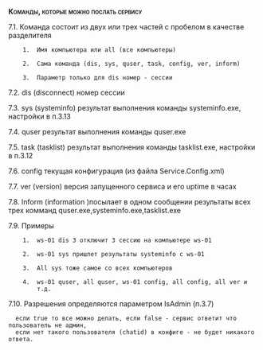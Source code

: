  **<span class="smallcaps">Команды, которые можно послать сервису</span>**

7.1.  Команда состоит из двух или трех частей с пробелом в качестве разделителя

        1.  Имя компьютера или all (все компьютеры)

        2.  Сама команда (dis, sys, quser, task, config, ver, inform)

        3.  Параметр только для dis номер - сессии

7.2.  dis (disconnect) номер сессии

7.3.  sys (systeminfo) результат выполнения команды systeminfo.exe, настройки в п.3.13

7.4.  quser результат выполнения команды quser.exe

7.5.  task (tasklist) результат выполнения команды tasklist.exe, настройки в п.3.12

7.6.  config текущая конфигурация (из файла Service.Config.xml)

7.7.  ver (version) версия запущенного сервиса и его uptime в часах

7.8.  Inform (information )посылает в одном сообщении результаты всех трех комманд quser.exe,systeminfo.exe,tasklist.exe

7.9.  Примеры

        1.  ws-01 dis 3 отключит 3 сессию на компьютере ws-01

        2.  ws-01 sys пришлет результаты systeminfo c ws-01

        3.  All sys тоже самое со всех компьютеров

        4.  ws-01 quser, all quser, ws-01 config, all config, all ver и
            т.д.

7.10. Разрешения определяются параметром IsAdmin (п.3.7) 
      
      если true то все можно делать, если false - сервис ответит что пользователь не админ, 
      если нет такого пользователя (chatid) в конфиге - не будет никакого ответа.
